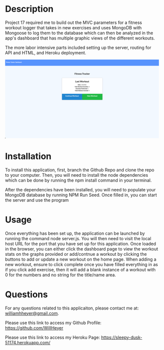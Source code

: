 # Description
Project 17 required me to build out the MVC parameters for a fitness workout logger that takes in new exercises and uses MongoDB with Mongoose to log them to the database which can then be analyzed in the app's dashboard that has multiple graphic views of the different workouts.

The more labor intensive parts included setting up the server, routing for API and HTML, and Heroku deployment. 

![image info](./images/Screenshot.png)


# Installation
To install this application, first, branch the Github Repo and clone the repo to your computer. Then, you will need to install the node dependencies which can be done by running the npm install command in your terminal.

After the dependencies have been installed, you will need to populate your MongoDB database by running NPM Run Seed. Once filled in, you can start the server and use the program

# Usage
Once everything has been set up, the application can be launched by running the command node server.js. You will then need to visit the local host URL for the port that you have set up for this application. Once loaded in the browser, you can either click the dashboard page to view the workout stats on the graphs provided or add/contnue a workout by clicking the buttons to add or update a new workout on the home page. When adding a new workout, ensure to click complete once you have filled everything in as if you click add exercise, then it will add a blank instance of a workout with 0 for the numbers and no string for the title/name area.

# Questions
For any questions related to this applicaiton, please contact me at: williamhheyer@gmail.com.

Please use this link to access my Github Profile: https://github.com/WillHeyer

Please use this link to access my Heroku Page:  https://sleepy-dusk-51174.herokuapp.com/
